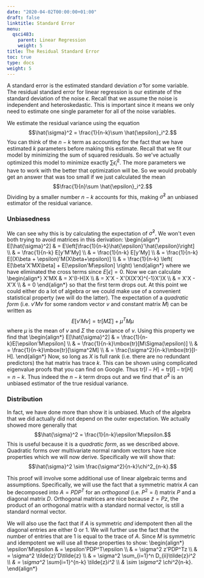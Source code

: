 ```yaml
---
date: "2020-04-02T00:00:00+01:00"
draft: false
linktitle: Standard Error
menu:
  qsci483:
    parent: Linear Regression
    weight: 5
title: The Residual Standard Error
toc: true
type: docs
weight: 5
---
```


A standard error is the estimated standard deviation $\hat{\sigma}$ for some variable. The residual standard error for linear regression is our estimate of the standard deviation of the noise $\epsilon$. Recall that we assume the noise is independent and heteroskedastic. This is important since it means we only need to estimate one single parameter for all of the noise variables.

We estimate the residual variance using the equation $$\hat{\sigma}^2 = \frac{1}{n-k}\sum \hat{\epsilon}_i^2.$$ You can think of the $n-k$ term as accounting for the fact that we have estimated $k$ parameters before making this estimate. Recall that we fit our model by minimizing the sum of squared residuals. So we've actually optimized this model to minimize exactly $\sum \hat{\epsilon}_i^2$. The more parameters we have to work with the better that optimization will be. So we would probably get an answer that was too small if we just calculated the mean $$\frac{1}{n}\sum \hat{\epsilon}_i^2.$$ Dividing by a smaller number $n-k$ accounts for this, making $\hat{\sigma}^2$ an unbiased estimator of the residual variance.

### Unbiasedness ###
We can see why this is by calculating the expectation of $\hat{\sigma}^2$. We won't even both trying to avoid matrices in this derivation:
\begin{align*}
E[\hat{\sigma}^2]
& = E\left[\frac{1}{n-k}\hat{\epsilon}'\hat{\epsilon}\right] \\\\
& = \frac{1}{n-k} E[y'M'My] \\\\
& = \frac{1}{n-k} E[y'My] \\\\
& = \frac{1}{n-k} E[(X\beta + \epsilon)'M(X\beta+\epsilon)] \\\\
& = \frac{1}{n-k} \left( E[\beta'X'MX\beta] + E[\epsilon'M\epsilon] \right)
\end{align*}
where we have eliminated the cross terms since $E[\epsilon]=0$. Now we can calculate
\begin{align*}
X'MX
& = X'(I-H)X \\\\
& = X'X - X'(X(X'X)^{-1}X')X \\\\
& = X'X - X'X \\\\
& = 0
\end{align*}
so that the first term drops out. At this point we could either do a lot of algebra or we could make use of a convenient statistical property (we will do the latter). The expectation of a _quadratic form_ (i.e. $v'Mv$ for some random vector $v$ and constant matrix $M$) can be written as $$E[v'Mv] = \mbox{tr}[M\Sigma] + \mu^TM\mu$$ where $\mu$ is the mean of $v$ and $\Sigma$ the covariance of $v$. Using this property we find that
\begin{align*}
E[\hat{\sigma}^2]
& = \frac{1}{n-k}E[\epsilon'M\epsilon] \\\\
& = \frac{1}{n-k}\mbox{tr}[M\Sigma(\epsilon)] \\\\
& = \frac{1}{n-k}\mbox{tr}[\sigma^2M] \\\\
& = \frac{\sigma^2}{n-k}\mbox{tr}[I-H].
\end{align*}
Now, so long as $X$ is full rank (i.e. there are no redundant predictors) the hat matrix has trace $k$. This can be shown using complicated eigenvalue proofs that you can find on Google. Thus $\mbox{tr}[I-H] = \mbox{tr}[I]-\mbox{tr}[H] = n-k$. Thus indeed the $n-k$ term drops out and we find that $\hat{\sigma}^2$ is an unbiased estimator of the true residual variance.

### Distribution ###
In fact, we have done more than show it is unbiased. Much of the algebra that we did actually did not depend on the outer expectation. We actually showed more generally that $$\hat{\sigma}^2 = \frac{1}{n-k}\epsilon'M\epsilon.$$ This is useful because it is a _quadratic form_, as we described above. Quadratic forms over multivariate normal random vectors have nice properties which we will now derive. Specifically we will show that: $$\hat{\sigma}^2 \sim \frac{\sigma^2}{n-k}\chi^2_{n-k}.$$

This proof will involve some additional use of linear algebraic terms and assumptions. Specifically, we will use the fact that a symmetric matrix $A$ can be decomposed into $A = PDP^T$ for an _orthogonal_ (i.e. $P^2 = I$) matrix $P$ and a diagonal matrix $D$. Orthogonal matrices are nice because $\tilde{z} = Pz$, the product of an orthogonal matrix with a standard normal vector, is still a standard normal vector.

We will also use the fact that if $A$ is symmetric _and_ idempotent then all the diagonal entries are either 0 or 1. We will further use the fact that the number of entries that are 1 is equal to the trace of $A$. Since $M$ is symmetric and idempotent we will use all these properties to show:
\begin{align*}
\epsilon'M\epsilon
& = \epsilon'PDP^T\epsilon \\\\
& = \sigma^2 z'PDP^Tz \\\\
& = \sigma^2 \tilde{z}'D\tilde{z} \\\\
& = \sigma^2 \sum_{i=1}^n D_{ii}\tilde{z}_i^2 \\\\
& = \sigma^2 \sum_{i=1}^{n-k} \tilde{z}_i^2 \\\\
& \sim \sigma^2 \chi^2_{n-k}.
\end{align*}